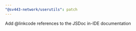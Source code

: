 ```yaml
---
"@sv443-network/userutils": patch
---
```


Add @linkcode references to the JSDoc in-IDE documentation
